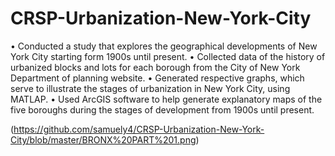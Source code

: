 # CRSP-Urbanization-New-York-City

•	Conducted a study that explores the geographical developments of New York City starting form 1900s until present.
•	Collected data of the history of urbanized blocks and lots for each borough from the City of New York Department of planning website.
•	Generated respective graphs, which serve to illustrate the stages of urbanization in New York City, using MATLAP.
•	Used ArcGIS software to help generate explanatory maps of the five boroughs during the stages of development from 1900s until present.

(https://github.com/samuely4/CRSP-Urbanization-New-York-City/blob/master/BRONX%20PART%201.png)
